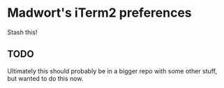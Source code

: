 # Madwort's iTerm2 preferences

Stash this!

## TODO

Ultimately this should probably be in a bigger repo with some other stuff, but wanted to do this now. 
